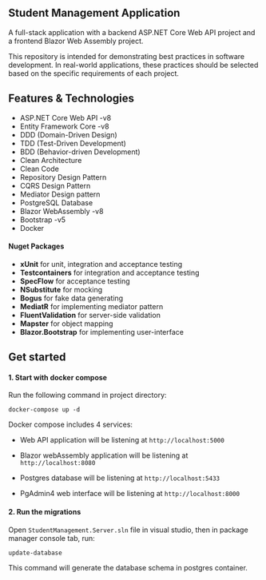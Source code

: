 ## Student Management Application
A full-stack application with a backend ASP.NET Core Web API project and a frontend Blazor Web Assembly project.

This repository is intended for demonstrating best practices in software development. In real-world applications, these practices should be selected based on the specific requirements of each project.

## Features & Technologies
  -	ASP.NET Core Web API -v8
  - Entity Framework Core -v8
  - DDD (Domain-Driven Design)
  - TDD (Test-Driven Development)
  - BDD (Behavior-driven Development)
  - Clean Architecture
  - Clean Code
  - Repository Design Pattern
  - CQRS Design Pattern
  - Mediator Design pattern
  - PostgreSQL Database
  - Blazor WebAssembly -v8
  - Bootstrap -v5
  - Docker

#### Nuget Packages
  - __xUnit__ for unit, integration and acceptance testing
  - __Testcontainers__ for integration and acceptance testing
  - __SpecFlow__ for acceptance testing
  - __NSubstitute__ for mocking
  - __Bogus__ for fake data generating  
  - __MediatR__ for implementing mediator pattern
  - __FluentValidation__ for server-side validation
  - __Mapster__ for object mapping
  - __Blazor.Bootstrap__ for implementing user-interface

      
## Get started

#### 1. Start with docker compose

Run the following command in project directory:

```
docker-compose up -d
```

Docker compose includes 4 services:

- Web API application will be listening at `http://localhost:5000`

- Blazor webAssembly application will be listening at `http://localhost:8080`

- Postgres database will be listening at `http://localhost:5433`

- PgAdmin4 web interface will be listening at `http://localhost:8000`


#### 2. Run the migrations

Open `StudentManagement.Server.sln` file in visual studio, then in package manager console tab, run:

```
update-database
```

This command will generate the database schema in postgres container.
